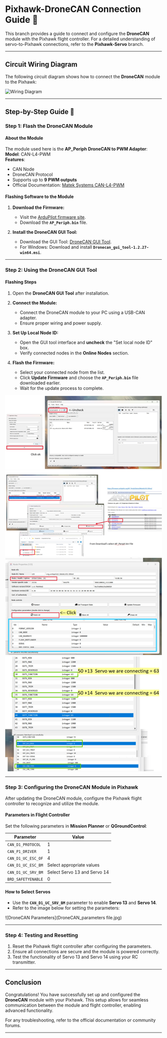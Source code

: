 
# Pixhawk-DroneCAN Connection Guide 🚀

This branch provides a guide to connect and configure the **DroneCAN** module with the Pixhawk flight controller. For a detailed understanding of servo-to-Pixhawk connections, refer to the **Pixhawk-Servo** branch.

---

## Circuit Wiring Diagram

The following circuit diagram shows how to connect the **DroneCAN** module to the Pixhawk:

![Wiring Diagram](image.png)

---

## Step-by-Step Guide 🔧

### Step 1: Flash the DroneCAN Module

#### About the Module
The module used here is the **AP_Periph DroneCAN to PWM Adapter**:  
**Model**: CAN-L4-PWM  
**Features**:
- CAN Node
- DroneCAN Protocol
- Supports up to **9 PWM outputs**
- Official Documentation: [Matek Systems CAN-L4-PWM](https://www.mateksys.com/?portfolio=can-l4-pwm)

#### Flashing Software to the Module
1. **Download the Firmware:**
   - Visit the [ArduPilot firmware site](https://firmware.ardupilot.org/AP_Periph/latest/MatekL431-DShot/).
   - Download the **`AP_Periph.bin`** file.

2. **Install the DroneCAN GUI Tool:**
   - Download the GUI Tool: [DroneCAN GUI Tool](https://firmware.ardupilot.org/Tools/CAN_GUI/).
   - For Windows: Download and install **`Dronecan_gui_tool-1.2.27-win64.msi`**.

---

### Step 2: Using the DroneCAN GUI Tool

#### Flashing Steps
1. Open the **DroneCAN GUI Tool** after installation.

2. **Connect the Module:**
   - Connect the DroneCAN module to your PC using a USB-CAN adapter.
   - Ensure proper wiring and power supply.

3. **Set Up Local Node ID:**
   - Open the GUI tool interface and **uncheck** the "Set local node ID" box.
   - Verify connected nodes in the **Online Nodes** section.

4. **Flash the Firmware:**
   - Select your connected node from the list.
   - Click **Update Firmware** and choose the **`AP_Periph.bin`** file downloaded earlier.
   - Wait for the update process to complete.

![Step 1](DroneCAN-guitool_1.jpg)  
![Step 2](DroneCAN-guitool_2.jpg)  
![Step 3](DroneCAN-guitool_3.jpg)  
![Step 4](DroneCAN-guitool_4.jpg)

---

### Step 3: Configuring the DroneCAN Module in Pixhawk

After updating the DroneCAN module, configure the Pixhawk flight controller to recognize and utilize the module.

#### Parameters in Flight Controller
Set the following parameters in **Mission Planner** or **QGroundControl**:

| **Parameter**          | **Value** |
|-------------------------|-----------|
| `CAN_D1_PROTOCOL`       | 1         |
| `CAN_P1_DRIVER`         | 1         |
| `CAN_D1_UC_ESC_OF`      | 4         |
| `CAN_D1_UC_ESC_BM`      | Select appropriate values |
| `CAN_D1_UC_SRV_BM`      | Select Servo 13 and Servo 14 |
| `BRD_SAFETYENABLE`      | 0         |

#### How to Select Servos
- Use the **`CAN_D1_UC_SRV_BM`** parameter to enable **Servo 13** and **Servo 14**.
- Refer to the image below for setting the parameters:

![DroneCAN Parameters](DroneCAN_parameters file.jpg)

---

### Step 4: Testing and Resetting

1. Reset the Pixhawk flight controller after configuring the parameters.
2. Ensure all connections are secure and the module is powered correctly.
3. Test the functionality of Servo 13 and Servo 14 using your RC transmitter.

---

## Conclusion

Congratulations! You have successfully set up and configured the **DroneCAN** module with your Pixhawk. This setup allows for seamless communication between the module and flight controller, enabling advanced functionality.

For any troubleshooting, refer to the official documentation or community forums.

---
